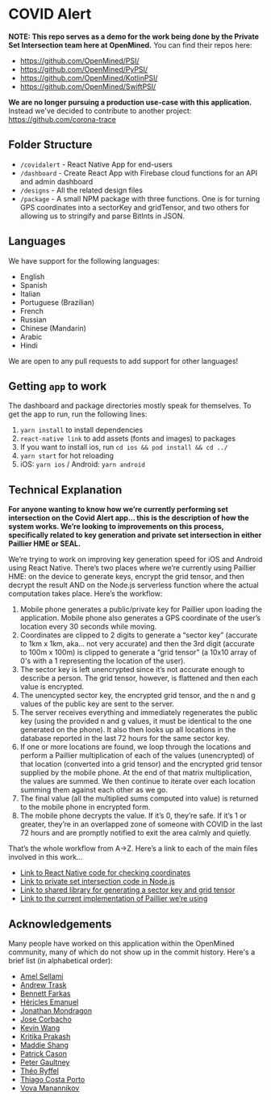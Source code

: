 # COVID Alert

**NOTE: This repo serves as a demo for the work being done by the Private Set Intersection team here at OpenMined.** You can find their repos here:

- https://github.com/OpenMined/PSI/
- https://github.com/OpenMined/PyPSI/
- https://github.com/OpenMined/KotlinPSI/
- https://github.com/OpenMined/SwiftPSI/

**We are no longer pursuing a production use-case with this application.** Instead we've decided to contribute to another project: https://github.com/corona-trace

## Folder Structure

- `/covidalert` - React Native App for end-users
- `/dashboard` - Create React App with Firebase cloud functions for an API and admin dashboard
- `/designs` - All the related design files
- `/package` - A small NPM package with three functions. One is for turning GPS coordinates into a sectorKey and gridTensor, and two others for allowing us to stringify and parse BitInts in JSON.

## Languages

We have support for the following languages:

- English
- Spanish
- Italian
- Portuguese (Brazilian)
- French
- Russian
- Chinese (Mandarin)
- Arabic
- Hindi

We are open to any pull requests to add support for other languages!

## Getting `app` to work

The dashboard and package directories mostly speak for themselves. To get the app to run, run the following lines:

1. `yarn install` to install dependencies
2. `react-native link` to add assets (fonts and images) to packages
3. If you want to install ios, run `cd ios && pod install && cd ../`
4. `yarn start` for hot reloading
5. iOS: `yarn ios` / Android: `yarn android`

## Technical Explanation

**For anyone wanting to know how we’re currently performing set intersection on the Covid Alert app… this is the description of how the system works. We’re looking to improvements on this process, specifically related to key generation and private set intersection in either Paillier HME or SEAL.**

We’re trying to work on improving key generation speed for iOS and Android using React Native. There’s two places where we’re currently using Paillier HME: on the device to generate keys, encrypt the grid tensor, and then decrypt the result AND on the Node.js serverless function where the actual computation takes place. Here’s the workflow:
1. Mobile phone generates a public/private key for Paillier upon loading the application. Mobile phone also generates a GPS coordinate of the user’s location every 30 seconds while moving.
2. Coordinates are clipped to 2 digits to generate a “sector key” (accurate to 1km x 1km, aka… not very accurate) and then the 3rd digit (accurate to 100m x 100m) is clipped to generate a “grid tensor” (a 10x10 array of 0's with a 1 representing the location of the user).
3. The sector key is left unencrypted since it’s not accurate enough to describe a person. The grid tensor, however, is flattened and then each value is encrypted.
4. The unencypted sector key, the encrypted grid tensor, and the n and g values of the public key are sent to the server.
5. The server receives everything and immediately regenerates the public key (using the provided n and g values, it must be identical to the one generated on the phone). It also then looks up all locations in the database reported in the last 72 hours for the same sector key.
6. If one or more locations are found, we loop through the locations and perform a Paillier multiplication of each of the values (unencrypted) of that location (converted into a grid tensor) and the encrypted grid tensor supplied by the mobile phone. At the end of that matrix multiplication, the values are summed. We then continue to iterate over each location summing them against each other as we go.
7. The final value (all the multiplied sums computed into value) is returned to the mobile phone in encrypted form.
8. The mobile phone decrypts the value. If it’s 0, they’re safe. If it’s 1 or greater, they’re in an overlapped zone of someone with COVID in the last 72 hours and are promptly notified to exit the area calmly and quietly.

That’s the whole workflow from A->Z. Here’s a link to each of the main files involved in this work...
- [Link to React Native code for checking coordinates](https://github.com/OpenMined/covid-alert/blob/master/covidalert/src/check-coords.js)
- [Link to private set intersection code in Node.js](https://github.com/OpenMined/covid-alert/blob/master/dashboard/firebase/functions/index.js)
- [Link to shared library for generating a sector key and grid tensor](https://github.com/OpenMined/covid-alert/blob/master/package/index.js)
- [Link to the current implementation of Paillier we’re using](https://github.com/OpenMined/paillier-pure)

## Acknowledgements

Many people have worked on this application within the OpenMined community, many of which do not show up in the commit history. Here's a brief list (in alphabetical order):

- [Amel Sellami](https://github.com/samelsamel)
- [Andrew Trask](https://github.com/iamtrask)
- [Bennett Farkas](https://github.com/bennettfarkas)
- [Héricles Emanuel](https://github.com/hericlesme)
- [Jonathan Mondragon](https://www.linkedin.com/in/jonathan-acevedo-mondragon)
- [Jose Corbacho](https://github.com/mccorby)
- [Kevin Wang](https://github.com/Kevmo314)
- [Kritika Prakash](https://github.com/Kritikalcoder)
- [Maddie Shang](https://github.com/prtfw)
- [Patrick Cason](https://github.com/cereallarceny)
- [Peter Gaultney](https://github.com/petergaultney)
- [Théo Ryffel](https://github.com/LaRiffle)
- [Thiago Costa Porto](https://github.com/tcp)
- [Vova Manannikov](https://github.com/vvmnnnkv)
